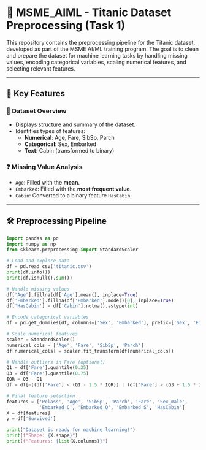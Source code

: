 # 🚢 MSME_AIML - Titanic Dataset Preprocessing (Task 1)

This repository contains the preprocessing pipeline for the Titanic dataset, developed as part of the MSME AI/ML training program. The goal is to clean and prepare the dataset for machine learning tasks by handling missing values, encoding categorical variables, scaling numerical features, and selecting relevant features.

---

## 📌 Key Features

### 🧾 Dataset Overview
- Displays structure and summary of the dataset.
- Identifies types of features:
  - **Numerical**: Age, Fare, SibSp, Parch
  - **Categorical**: Sex, Embarked
  - **Text**: Cabin (transformed to binary)

### ❓ Missing Value Analysis
- `Age`: Filled with the **mean**.
- `Embarked`: Filled with the **most frequent value**.
- `Cabin`: Converted to a binary feature `HasCabin`.

---

## 🛠️ Preprocessing Pipeline

```python
import pandas as pd
import numpy as np
from sklearn.preprocessing import StandardScaler

# Load and explore data
df = pd.read_csv('titanic.csv')
print(df.info())
print(df.isnull().sum())

# Handle missing values
df['Age'].fillna(df['Age'].mean(), inplace=True)
df['Embarked'].fillna(df['Embarked'].mode()[0], inplace=True)
df['HasCabin'] = df['Cabin'].notna().astype(int)

# Encode categorical variables
df = pd.get_dummies(df, columns=['Sex', 'Embarked'], prefix=['Sex', 'Embarked'])

# Scale numerical features
scaler = StandardScaler()
numerical_cols = ['Age', 'Fare', 'SibSp', 'Parch']
df[numerical_cols] = scaler.fit_transform(df[numerical_cols])

# Handle outliers in Fare (optional)
Q1 = df['Fare'].quantile(0.25)
Q3 = df['Fare'].quantile(0.75)
IQR = Q3 - Q1
df = df[~((df['Fare'] < (Q1 - 1.5 * IQR)) | (df['Fare'] > (Q3 + 1.5 * IQR)))]

# Final feature selection
features = ['Pclass', 'Age', 'SibSp', 'Parch', 'Fare', 'Sex_male',
            'Embarked_C', 'Embarked_Q', 'Embarked_S', 'HasCabin']
X = df[features]
y = df['Survived']

print("Dataset is ready for machine learning!")
print(f"Shape: {X.shape}")
print(f"Features: {list(X.columns)}")
